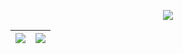 <!--
**viensea1106/viensea1106** is a ✨ _special_ ✨ repository because its `README.md` (this file) appears on your GitHub profile.
### Hi there 👋

Here are some ideas to get you started:

- 🔭 I’m currently working on ...
- 🌱 I’m currently learning ...
- 👯 I’m looking to collaborate on ...
- 🤔 I’m looking for help with ...
- 💬 Ask me about ...
- 📫 How to reach me: ...
- 😄 Pronouns: ...
- ⚡ Fun fact: ...
-->

<p align='center'>
  <img src="https://pa1.narvii.com/6399/e0fd8458d64871cc911a411fe2dcce2976008b55_hq.gif">
</p>

| <img src="https://github-readme-stats.vercel.app/api?username=viensea1106&show_icons=true&theme=transparent"> | <img src="https://github-readme-stats.vercel.app/api/top-langs/?username=viensea1106&layout=compact&theme=transparent&langs_count=10"> |
| ------------- | ------------- |
